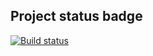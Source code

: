 ## Project status badge
[![Build status](https://ci.appveyor.com/api/projects/status/4jxs0sute989t9iq?svg=true)](https://ci.appveyor.com/project/Urvantseva/postmanecho)